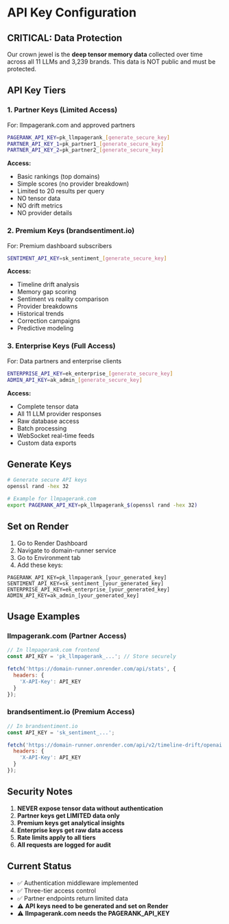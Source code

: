 # API Key Configuration

## CRITICAL: Data Protection

Our crown jewel is the **deep tensor memory data** collected over time across all 11 LLMs and 3,239 brands. This data is NOT public and must be protected.

## API Key Tiers

### 1. Partner Keys (Limited Access)
For: llmpagerank.com and approved partners
```bash
PAGERANK_API_KEY=pk_llmpagerank_[generate_secure_key]
PARTNER_API_KEY_1=pk_partner1_[generate_secure_key]
PARTNER_API_KEY_2=pk_partner2_[generate_secure_key]
```
**Access:**
- Basic rankings (top domains)
- Simple scores (no provider breakdown)
- Limited to 20 results per query
- NO tensor data
- NO drift metrics
- NO provider details

### 2. Premium Keys (brandsentiment.io)
For: Premium dashboard subscribers
```bash
SENTIMENT_API_KEY=sk_sentiment_[generate_secure_key]
```
**Access:**
- Timeline drift analysis
- Memory gap scoring
- Sentiment vs reality comparison
- Provider breakdowns
- Historical trends
- Correction campaigns
- Predictive modeling

### 3. Enterprise Keys (Full Access)
For: Data partners and enterprise clients
```bash
ENTERPRISE_API_KEY=ek_enterprise_[generate_secure_key]
ADMIN_API_KEY=ak_admin_[generate_secure_key]
```
**Access:**
- Complete tensor data
- All 11 LLM provider responses
- Raw database access
- Batch processing
- WebSocket real-time feeds
- Custom data exports

## Generate Keys

```bash
# Generate secure API keys
openssl rand -hex 32

# Example for llmpagerank.com
export PAGERANK_API_KEY=pk_llmpagerank_$(openssl rand -hex 32)
```

## Set on Render

1. Go to Render Dashboard
2. Navigate to domain-runner service
3. Go to Environment tab
4. Add these keys:

```
PAGERANK_API_KEY=pk_llmpagerank_[your_generated_key]
SENTIMENT_API_KEY=sk_sentiment_[your_generated_key]
ENTERPRISE_API_KEY=ek_enterprise_[your_generated_key]
ADMIN_API_KEY=ak_admin_[your_generated_key]
```

## Usage Examples

### llmpagerank.com (Partner Access)
```javascript
// In llmpagerank.com frontend
const API_KEY = 'pk_llmpagerank_...'; // Store securely

fetch('https://domain-runner.onrender.com/api/stats', {
  headers: {
    'X-API-Key': API_KEY
  }
});
```

### brandsentiment.io (Premium Access)
```javascript
// In brandsentiment.io
const API_KEY = 'sk_sentiment_...';

fetch('https://domain-runner.onrender.com/api/v2/timeline-drift/openai.com', {
  headers: {
    'X-API-Key': API_KEY
  }
});
```

## Security Notes

1. **NEVER expose tensor data without authentication**
2. **Partner keys get LIMITED data only**
3. **Premium keys get analytical insights**
4. **Enterprise keys get raw data access**
5. **Rate limits apply to all tiers**
6. **All requests are logged for audit**

## Current Status

- ✅ Authentication middleware implemented
- ✅ Three-tier access control
- ✅ Partner endpoints return limited data
- ⚠️ **API keys need to be generated and set on Render**
- ⚠️ **llmpagerank.com needs the PAGERANK_API_KEY**